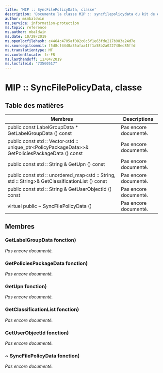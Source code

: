 ```yaml
---
title: 'MIP :: SyncFilePolicyData, classe'
description: 'Documente la classe MIP :: syncfilepolicydata du kit de développement logiciel (SDK) Microsoft Information Protection (MIP).'
author: msmbaldwin
ms.service: information-protection
ms.topic: reference
ms.author: mbaldwin
ms.date: 10/29/2019
ms.openlocfilehash: c4464c4705af082c8c5f1e63fde217b083a24d7e
ms.sourcegitcommit: f5d8cf4440a35afaa1ff1a58b2a022740ed85ffd
ms.translationtype: MT
ms.contentlocale: fr-FR
ms.lasthandoff: 11/04/2019
ms.locfileid: "73560517"
---
```

# <a name="class-mipsyncfilepolicydata"></a>MIP :: SyncFilePolicyData, classe 
  
## <a name="summary"></a>Table des matières
 Membres                        | Descriptions                                
--------------------------------|---------------------------------------------
public const LabelGroupData * GetLabelGroupData () const  | Pas encore documenté.
public const std :: Vector\<std :: unique_ptr\<PolicyPackageData\>\>& GetPoliciesPackageData () const  | Pas encore documenté.
public const std :: String & GetUpn () const  | Pas encore documenté.
public const std :: unordered_map\<std :: String, std :: String\>& GetClassificationList () const  | Pas encore documenté.
public const std :: String & GetUserObjectId () const  | Pas encore documenté.
virtuel public ~ SyncFilePolicyData ()  | Pas encore documenté.
  
## <a name="members"></a>Membres
  
### <a name="getlabelgroupdata-function"></a>GetLabelGroupData fonction)
_Pas encore documenté._

  
### <a name="getpoliciespackagedata-function"></a>GetPoliciesPackageData fonction)
_Pas encore documenté._

  
### <a name="getupn-function"></a>GetUpn fonction)
_Pas encore documenté._

  
### <a name="getclassificationlist-function"></a>GetClassificationList fonction)
_Pas encore documenté._

  
### <a name="getuserobjectid-function"></a>GetUserObjectId fonction)
_Pas encore documenté._

  
### <a name="syncfilepolicydata-function"></a>~ SyncFilePolicyData fonction)
_Pas encore documenté._
